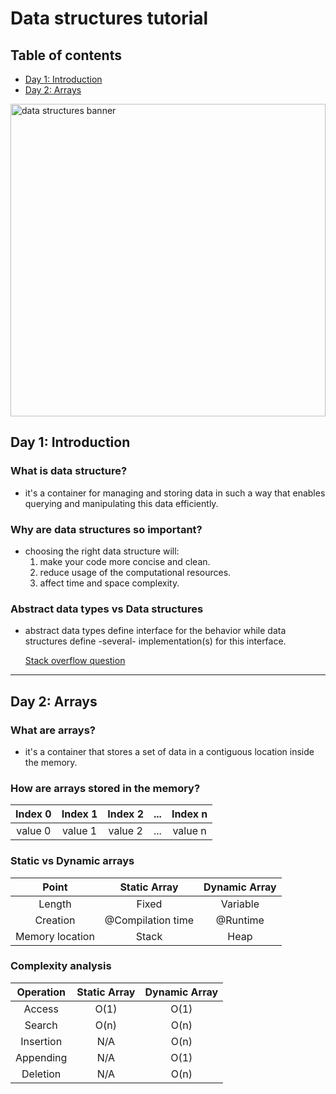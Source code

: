 # Data structures tutorial 

## Table of contents
- [Day 1: Introduction](#day-1-introduction)
- [Day 2: Arrays](#day-2-arrays)

<img src="https://kshitizsaini113.hashnode.dev/_next/image?url=https%3A%2F%2Fcdn.hashnode.com%2Fres%2Fhashnode%2Fimage%2Fupload%2Fv1603947146986%2FJDRm1-Mz6.png%3Fw%3D1600%26h%3D840%26fit%3Dcrop%26crop%3Dentropy%26auto%3Dcompress%2Cformat%26format%3Dwebp&w=1920&q=75" width="100%" height="500px" title="Data structures, src: hashnode.dev" alt="data structures banner">


## Day 1: Introduction 

### What is data structure?

- it's a container for managing and storing data in such a way that enables querying and manipulating this data efficiently.

### Why are data structures so important?

- choosing the right data structure will:
    1. make your code more concise and clean.
    2. reduce usage of the computational resources.
    3. affect time and space complexity.

### Abstract data types vs Data structures 

- abstract data types define interface for the behavior while data structures define -several- implementation(s) for this interface.

   [Stack overflow question](https://stackoverflow.com/questions/10267084/what-is-adt-abstract-data-type)

---

## Day 2: Arrays 

### What are arrays?

- it's a container that stores a set of data in a contiguous location inside the memory.

### How are arrays stored in the memory? 

| Index 0 | Index 1 | Index 2 | ... | Index n|
| :---:   |:---:    |:---:    |:---:|:---:   | 
| value 0| value 1  | value 2 | ... | value n|


### Static vs Dynamic arrays 

| Point | Static Array | Dynamic Array|
| :---:     |  :---:       | :---:    |
| Length   | Fixed         | Variable |
| Creation | @Compilation time| @Runtime |
| Memory location | Stack | Heap     |  


### Complexity analysis 

| Operation | Static Array | Dynamic Array|
| :---:     |  :---:       | :---:        |
| Access    | O(1)         |  O(1)        |
| Search    | O(n)         | O(n)         |
| Insertion | N/A          | O(n)         |
| Appending | N/A          | O(1)         |
| Deletion  | N/A          | O(n)         | 
